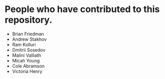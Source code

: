 # People who have contributed to this repository.

* Brian Friedman
* Andrew Stakhov
* Ram Kolluri
* Dmitrii Sosedov
* Malini Valliath
* Micah Young
* Cole Abramson
* Victoria Henry